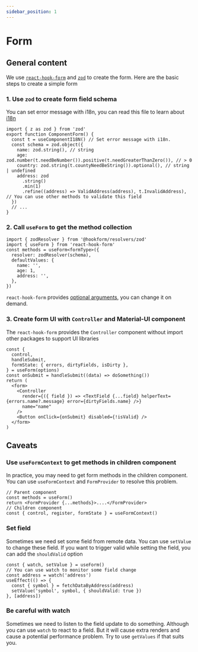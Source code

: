 ```yaml
---
sidebar_position: 1
---
```


# Form

## General content

We use [`react-hook-form`](https://react-hook-form.com/) and [`zod`](https://github.com/colinhacks/zod#error-formatting) to create the form. Here are the basic steps to create a simple form

### 1. Use `zod` to create form field schema

You can set error message with i18n, you can read this file to learn about [i18n](i18n-guide.md)

```tsx
import { z as zod } from 'zod'
export function ComponentForm() {
  const t = useComponentI18N() // Set error message with i18n.
  const schema = zod.object({
    name: zod.string(), // string
    age: zod.number(t.needBeNumber()).positive(t.needGreaterThanZero()), // > 0
    country: zod.string(t.countyNeedBeString()).optional(), // string | undefined
    address: zod
      .string()
      .min(1)
      .refine((address) => ValidAddress(address), t.InvalidAddress), // You can use other methods to validate this field
  })
  // ...
}
```

### 2. Call `useForm` to get the method collection

```tsx
import { zodResolver } from '@hookform/resolvers/zod'
import { useForm } from 'react-hook-form'
const methods = useForm<formType>({
  resolver: zodResolver(schema),
  defaultValues: {
    name: '',
    age: 1,
    address: '',
  },
})
```

`react-hook-form` provides [optional arguments](https://react-hook-form.com/api/useform), you can change it on demand.

### 3. Create form UI with `Controller` and Material-UI component

The `react-hook-form` provides the `Controller` component without import other packages to support UI libraries

```tsx
const {
  control,
  handleSubmit,
  formState: { errors, dirtyFields, isDirty },
} = useForm(options)
const onSubmit = handleSubmit((data) => doSomething())
return (
  <form>
    <Controller
      render={({ field }) => <TextField {...field} helperText={errors.name?.message} error={dirtyFields.name} />}
      name="name"
    />
    <Button onClick={onSubmit} disabled={!isValid} />
  </form>
)
```

## Caveats

### Use `useFormContext` to get methods in children component

In practice, you may need to get form methods in the children component. You can use `useFormContext` and `FormProvider` to resolve this problem.

```tsx
// Parent component
const methods = useForm()
return <FormProvider {...methods}>....</FormProvider>
// Children component
const { control, register, formState } = useFormContext()
```

### Set field

Sometimes we need set some field from remote data. You can use `setValue` to change these field. If you want to trigger valid while setting the field, you can add the `shouldValid` option

```tsx
const { watch, setValue } = useForm()
// You can use watch to monitor some field change
const address = watch('address')
useEffect(() => {
  const { symbol } = fetchDataByAddress(address)
  setValue('symbol', symbol, { shouldValid: true })
}, [address])
```

### Be careful with watch

Sometimes we need to listen to the field update to do something. Although you can use `watch` to react to a field. But it will cause extra renders and cause a potential performance problem. Try to use `getValues` if that suits you.

